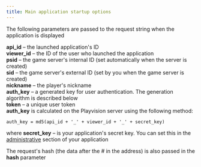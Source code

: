 ```yaml
---
title: Main application startup options
---
```

The following parameters are passed to the request string when the application is displayed

**api_id**  – the launched application's ID <br>
**viewer_id** – the ID of the user who launched the application <br>
**psid** – the game server's internal ID (set automatically when the server is created) <br>
**sid** – the game server's external ID (set by you when the game server is created) <br>
**nickname** – the player's nickname <br>
**auth_key** – a generated key for user authentication. The generation algorithm is described below <br>
**token** – a unique user token <br>
**auth_key** is calculated on the Playvision server using the following method:
<pre><code>auth_key = md5(api_id + '_' + viewer_id + '_' + secret_key)</code></pre>
where **secret_key** – is your application's secret key. You can set this in the [administrative](http://dev.playvision.ru) section of your application

The request's hash (the data after the # in the address) is also passed in the **hash** parameter<br>